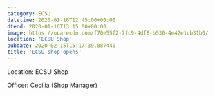 ```yaml
---
category: ECSU
datetime: 2020-01-16T12:45:00+00:00
dtend: 2020-01-16T13:15:00+00:00
image: https://ucarecdn.com/f70e55f2-7fc9-4df8-b536-4e42e1cb31b0/
location: 'ECSU Shop'
pubdate: 2020-02-15T15:17:39.887440
title: 'ECSU shop opens'
---
```

Location: ECSU Shop

Officer: Cecilia (Shop Manager)

